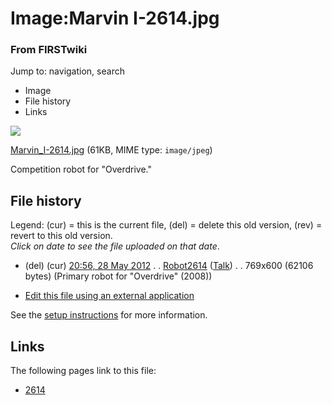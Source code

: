 

# Image:Marvin I-2614.jpg

### From FIRSTwiki

Jump to: navigation, search

  * Image
  * File history
  * Links

![](/media/5/56/Marvin_I-2614.jpg)

[Marvin_I-2614.jpg](/media/5/56/Marvin_I-2614.jpg "Marvin I-2614.jpg" ) (61KB,
MIME type: `image/jpeg`)

Competition robot for "Overdrive."

## File history

Legend: (cur) = this is the current file, (del) = delete this old version,
(rev) = revert to this old version.  
_Click on date to see the file uploaded on that date_.

  * (del) (cur) [20:56, 28 May 2012](/media/5/56/Marvin_I-2614.jpg "/media/5/56/Marvin I-2614.jpg" ) . . [Robot2614](/index.php?title=User:Robot2614&action=edit "User:Robot2614" ) ([Talk](User_talk:Robot2614 "User talk:Robot2614" )) . . 769x600 (62106 bytes) (Primary robot for "Overdrive" (2008))
  

  * [Edit this file using an external application](/index.php?title=Image:Marvin_I-2614.jpg&action=edit&externaledit=true&mode=file "Image:Marvin I-2614.jpg" )

See the [setup
instructions](http://meta.wikimedia.org/wiki/Help:External_editors
"http://meta.wikimedia.org/wiki/Help:External_editors" ) for more information.

## Links

The following pages link to this file:

  * [2614](2614 "2614" )

